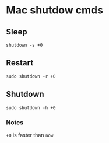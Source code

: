 # Mac shutdow cmds

## Sleep

`shutdown -s +0`

## Restart

`sudo shutdown -r +0`

## Shutdown 

`sudo shutdown -h +0`

### Notes 

`+0` is faster than `now`
